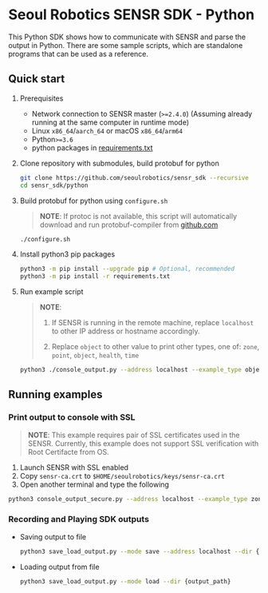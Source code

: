 # Seoul Robotics SENSR SDK - Python

This Python SDK shows how to communicate with SENSR and parse the output in Python. There are some sample scripts, which are standalone programs that can be used as a reference.

## Quick start

1. Prerequisites

    - Network connection to SENSR master (`>=2.4.0`) (Assuming already running at the same computer in runtime mode)
    - Linux `x86_64`/`aarch_64` or macOS `x86_64`/`arm64`
    - Python`>=3.6`
    - python packages in [requirements.txt](./requirements.txt)

2. Clone repository with submodules, build protobuf for python

    ```bash
    git clone https://github.com/seoulrobotics/sensr_sdk --recursive
    cd sensr_sdk/python
    ```

3. Build protobuf for python using `configure.sh`

    > **NOTE**: If protoc is not available, this script will automatically download and run protobuf-compiler from [github.com](https://github.com/protocolbuffers/protobuf/releases)

    ```bash
    ./configure.sh
    ```

4. Install python3 pip packages

    ```bash
    python3 -m pip install --upgrade pip # Optional, recommended
    python3 -m pip install -r requirements.txt
    ```

5. Run example script

    > **NOTE**:
    >
    > 1. If SENSR is running in the remote machine, replace `localhost` to other IP address or hostname accordingly.
    >
    > 2. Replace `object` to other value to print other types, one of: `zone`, `point`, `object`, `health`, `time`

    ```bash
    python3 ./console_output.py --address localhost --example_type object
    ```

## Running examples

### Print output to console with SSL

> **NOTE**: This example requires pair of SSL certificates used in the SENSR. Currently, this example does not support SSL verification with Root Certifacte from OS.

1. Launch SENSR with SSL enabled
2. Copy `sensr-ca.crt` to `$HOME/seoulrobotics/keys/sensr-ca.crt`
3. Open another terminal and type the following

  ```bash
  python3 console_output_secure.py --address localhost --example_type zone
  ```

### Recording and Playing SDK outputs

- Saving output to file

    ```bash
    python3 save_load_output.py --mode save --address localhost --dir {output_path}
    ```

- Loading output from file

  ```bash
  python3 save_load_output.py --mode load --dir {output_path}
  ```
